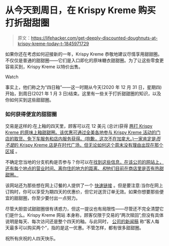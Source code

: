 # 从今天到周日，在 Krispy Kreme 购买打折甜甜圈

> 原文：<https://lifehacker.com/get-deeply-discounted-doughnuts-at-krispy-kreme-today-t-1845971729>

如果你还在考虑如何迎接新的一年，Krispy Kreme 恭敬地建议尽情享用甜甜圈。不仅仅是普通的甜甜圈——它们是入口即化的原味糖衣甜甜圈。为了让这些零食更容易买到，Krispy Kreme 以特价出售。

Watch

事实上，他们称之为“四日釉”——这一时期从今天(2020 年 12 月 31 日，星期四)开始，到周日(2021 年 1 月 3 日)结束。这里有一些关于打折甜甜圈的知识，以及你如何买到这些甜甜圈。

### 如何获得便宜的甜甜圈

交易是这样的:在上釉的四天里，顾客可以花 12 美元 (总计)获得 [两打 Krispy Kreme 的原味上釉甜甜圈。该优惠可通过全美各地参与 Krispy Kreme 活动的门店的取货、免下车服务和店内服务获得。(抱歉，这次不在加拿大。)一家肯定是*而不是*的 Krispy Kreme 店是在时代广场，但无论如何这个周末没有理由出现在那个区域](https://www.krispykreme.com/offers/fourdaysofglaze) 。

不确定您当地的分支机构是否参与？你可以在[找到这些信息，在该公司的网站上，还有每个地点的营业时间、离你住的地方的距离、*和*他们目前在商店里是否有热甜甜圈。](https://www.krispykreme.com/offers/fourdaysofglaze)

该网站还为那些想在网上订餐的人提供了一个 [快速链接](https://www.krispykreme.com/shop/order-start) 。但是要注意:当你在网上订购时，你可以享受为期四天的优惠价，但它对送货订单无效。如果你想要那些便宜的甜甜圈，你至少要付出一点努力。

尽管大胆尝试甜甜圈很有诱惑力，但这一提议也有局限性——尽管还不完全清楚它们是什么。Krispy Kreme 网站 本身称，顾客仅限于交易的“两次赎回”,但没有具体说明是每天、每次访问还是整个四天的釉。与此同时， [公司的新闻稿](https://www.businesswire.com/news/home/20201229005013/en/KRISPY-KREME%C2%AE-Rings-in-the-New-Year-with-%E2%80%98Four-Days-of-Glaze%E2%80%99) 称“客人每天最多可以购买两个”，指的是这一优惠。不管怎样，都有很多甜甜圈。

祝所有庆祝的人四天快乐。